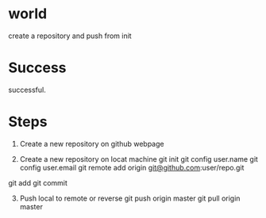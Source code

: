 # world
create a repository and push from init

# Success
successful.

# Steps

1. Create a new repository on github webpage

2. Create a new repository on locat machine
git init
git config user.name
git config user.email
git remote add origin git@github.com:user/repo.git

git add
git commit

3. Push local to remote or reverse
git push origin master
git pull origin master
